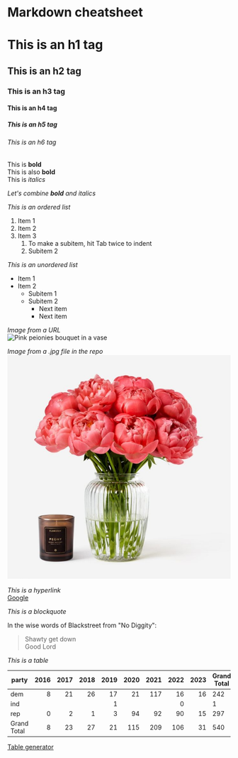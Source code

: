 # Markdown cheatsheet

# This is an h1 tag
## This is an h2 tag
### This is an h3 tag
#### This is an h4 tag
##### This is an h5 tag
###### This is an h6 tag

This is **bold** <br/>
This is also __bold__ <br/>
This is _italics_

_Let's combine **bold** and italics_

*This is an ordered list*
1.  Item 1
2.  Item 2
3.  Item 3
    1. To make a subitem, hit Tab twice to indent
    2. Subitem 2

_This is an unordered list_
*  Item 1
*  Item 2
   *  Subitem 1
   *  Subitem 2
       *  Next item
       *  Next item

*Image from a URL*<br/>
![Pink peionies bouquet in a vase](https://dy1yydbfzm05w.cloudfront.net/media/catalog/product/cache/39b52c4cabb46819553175347e38b212/f/a/famingo_peony_vase.jpg "Pink peonies")

*Image from a .jpg file in the repo*<br/>
!['Peony','Peony flower bloom'](/peony.jpg)

*This is a hyperlink*<br>
[Google](https://www.google.com/)


*This is a blockquote*

In the wise words of Blackstreet from "No Diggity":

> Shawty get down<br>
> Good Lord

*This is a table*

| party       	| 2016 	| 2017 	| 2018 	| 2019 	| 2020 	| 2021 	| 2022 	| 2023 	| Grand Total 	|
|-------------	|-----:	|-----:	|-----:	|-----:	|-----:	|-----:	|-----:	|-----:	|-------------	|
| dem         	|    8 	|   21 	|   26 	|   17 	|   21 	|  117 	|   16 	|   16 	|         242 	|
| ind         	|      	|      	|      	|    1 	|      	|      	|    0 	|      	|           1 	|
| rep         	|    0 	|    2 	|    1 	|    3 	|   94 	|   92 	|   90 	|   15 	|         297 	|
| Grand Total 	|    8 	|   23 	|   27 	|   21 	|  115 	|  209 	|  106 	|   31 	|         540 	|

[Table generator](https://www.tablesgenerator.com/markdown_tables)








